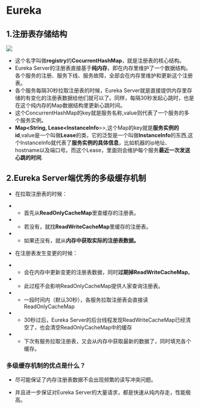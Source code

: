 # **Eureka**

## 1.**注册表存储结构**

![](D:\workspace\Java-Interview-Dictionary\images\Eureka001.webp)

- 这个名字叫做**registry**的**CocurrentHashMap**，就是注册表的核心结构。
- Eureka Server的注册表直接基于**纯内存**，即在内存里维护了一个数据结构。各个服务的注册、服务下线、服务故障，全部会在内存里维护和更新这个注册表。
- 各个服务每隔30秒拉取注册表的时候，Eureka Server就是直接提供内存里存储的有变化的注册表数据给他们就可以了。同样，每隔30秒发起心跳时，也是在这个纯内存的Map数据结构里更新心跳时间。
- 这个ConcurrentHashMap的key就是服务名称,value则代表了一个服务的多个服务实例。
- **Map<String, Lease<InstanceInfo**>>,这个Map的key就是**服务实例的id**,value是一个叫做**Lease**的类，它的泛型是一个叫做**InstanceInfo**的东西,这个InstanceInfo就代表了**服务实例的具体信息**，比如机器的ip地址、hostname以及端口号。而这个Lease，里面则会维护每个服务**最近一次发送心跳的时间**.

## 2.**Eureka Server端优秀的多级缓存机制**

- 在拉取注册表的时候：

- - 首先从**ReadOnlyCacheMap**里查缓存的注册表。

- - 若没有，就找**ReadWriteCacheMap**里缓存的注册表。

- - 如果还没有，就从**内存中获取实际的注册表数据。**

- 在注册表发生变更的时候：

- - 会在内存中更新变更的注册表数据，同时**过期掉ReadWriteCacheMap**。

- - 此过程不会影响ReadOnlyCacheMap提供人家查询注册表。

- - 一段时间内（默认30秒），各服务拉取注册表会直接读ReadOnlyCacheMap

- - 30秒过后，Eureka Server的后台线程发现ReadWriteCacheMap已经清空了，也会清空ReadOnlyCacheMap中的缓存

- - 下次有服务拉取注册表，又会从内存中获取最新的数据了，同时填充各个缓存。

### **多级缓存机制的优点是什么？**

- 尽可能保证了内存注册表数据不会出现频繁的读写冲突问题。

- 并且进一步保证对Eureka Server的大量请求，都是快速从纯内存走，性能极高。

